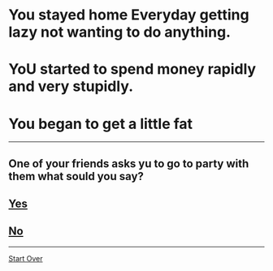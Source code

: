 # You stayed home Everyday getting lazy not wanting to do anything.
# YoU started to spend money rapidly and very stupidly.
# You began to get a little fat
---
## One of your friends asks yu to go to party with them what sould you say? 
## [Yes](../worldtravel/worldtravel.md)
## [No](../homefire/homefire.md)
---
[Start Over](../home.md)